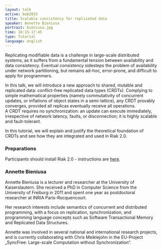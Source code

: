 ```yaml
---
layout: talk
active: bob2015
title: Scalable consistency for replicated data
speaker: Annette Bieniusa
portrait: bieniusa.jpg
time: 16:15-17:45
type: Tutorial
language: english
---
```


Replicating modifiable data is a challenge in large-scale
distributed systems, as it suffers from a fundamental tension between
availability and data consistency.  Eventual consistency sidesteps the
problem of availability under network partitioning, but remains
ad-hoc, error-prone, and difficult to apply for programmers.

In this talk, we will introduce a new approach to shared, mutable and
replicated data: conflict-free replicated data types (CRDTs).
Complying to simple mathematical properties (namely commutativity of concurrent 
updates, or inflations of object states in a semi-lattice), any CRDT provably 
converges, provided all replicas eventually receive all operations.  
A CRDT requires no synchronization: an update can
execute immediately, irrespective of network latency, faults, or
disconnection; it is highly scalable and fault-tolerant. 

In this tutorial, we will explain and justify the theoretical
foundation of CRDTs and see how they are integrated and used in Riak
2.0.

### Preparations

Participants should install Riak 2.0 - instructions are
[here](http://docs.basho.com/riak/latest/ops/building/installing/).

### Annette Bieniusa

Annette Bieniusa is a lecturer and researcher at the University of
Kaiserslautern. She received a PhD in Computer Science from the
University of Freiburg in 2011 and spent one year as postdoctoral
researcher at INRIA Paris-Rocquencourt.

Her research interests include semantics of concurrent and distributed
programming, with a focus on replication, synchronization, and
programming language concepts such as Software Transactional Memory
and Replicated Data Structures.

Annette was involved in several national and international research
projects, and is currently collaborating with Chris Meiklejohn in the
EU-Project „SyncFree: Large-scale Computation without
Synchronization“.
